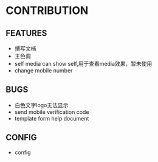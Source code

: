 # CONTRIBUTION


## FEATURES

- 撰写文档
- 主色调
- self media can show self,用于查看media效果，暂未使用
- change mobile number

## BUGS
- 白色文字logo无法显示
- send mobile verification code
- template form help document

## CONFIG

- config
